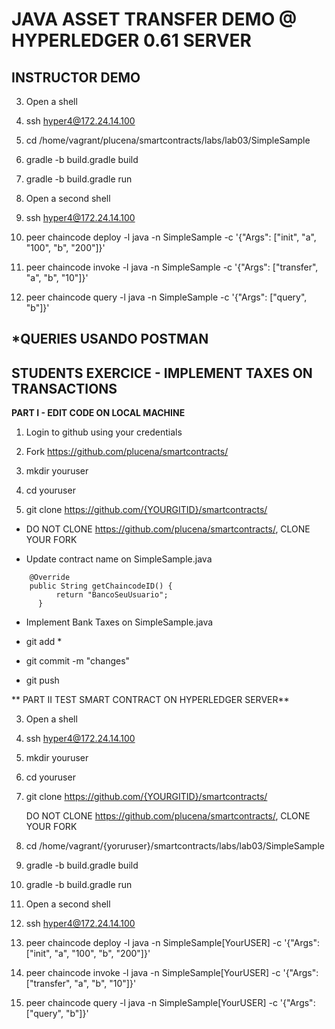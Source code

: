 

JAVA ASSET TRANSFER DEMO @ HYPERLEDGER 0.61 SERVER
===================================================

INSTRUCTOR DEMO
----------------

3. Open a shell  
  
4. ssh hyper4@172.24.14.100

5. cd /home/vagrant/plucena/smartcontracts/labs/lab03/SimpleSample

10. gradle -b build.gradle build

11. gradle -b build.gradle run

11. Open a second shell   

12. ssh hyper4@172.24.14.100
     
13. peer chaincode deploy -l java -n SimpleSample -c '{"Args": ["init", "a", "100", "b", "200"]}'

14. peer chaincode invoke -l java -n SimpleSample -c '{"Args": ["transfer", "a", "b", "10"]}'

15. peer chaincode query -l java -n SimpleSample -c '{"Args": ["query", "b"]}'


*QUERIES USANDO POSTMAN
-----------------------


STUDENTS EXERCICE - IMPLEMENT TAXES ON TRANSACTIONS
---------------------------------------------------

**PART I - EDIT CODE ON LOCAL MACHINE**


1. Login to github using your credentials

2. Fork https://github.com/plucena/smartcontracts/

5. mkdir youruser

6. cd youruser

7. git clone https://github.com/{YOURGITID}/smartcontracts/  

* DO NOT CLONE https://github.com/plucena/smartcontracts/, CLONE YOUR FORK

* Update contract name on SimpleSample.java 

```
    @Override
  	public String getChaincodeID() {
		  return "BancoSeuUsuario";
	  }
```

* Implement Bank Taxes on SimpleSample.java 


* git add *

* git commit -m "changes"

* git push



** PART II TEST SMART CONTRACT ON HYPERLEDGER SERVER**

3. Open a shell  
  
4. ssh hyper4@172.24.14.100
      
5. mkdir youruser

6. cd youruser

7. git clone https://github.com/{YOURGITID}/smartcontracts/  

   DO NOT CLONE https://github.com/plucena/smartcontracts/, CLONE YOUR FORK
   
8. cd /home/vagrant/{yoruruser}/smartcontracts/labs/lab03/SimpleSample


10. gradle -b build.gradle build

11. gradle -b build.gradle run


11. Open a second shell   

12. ssh hyper4@172.24.14.100
     
13. peer chaincode deploy -l java -n SimpleSample[YourUSER] -c '{"Args": ["init", "a", "100", "b", "200"]}'

14. peer chaincode invoke -l java -n SimpleSample[YourUSER] -c '{"Args": ["transfer", "a", "b", "10"]}'

15. peer chaincode query -l java -n SimpleSample[YourUSER] -c '{"Args": ["query", "b"]}'





